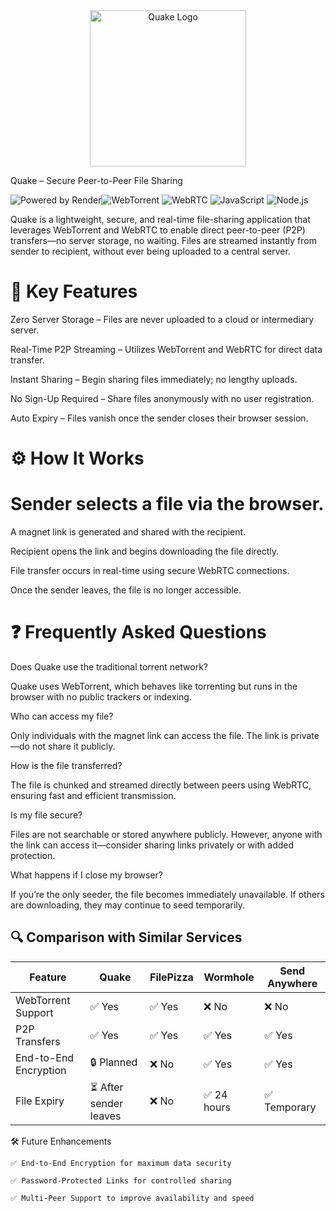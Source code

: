 <div align="center">
  <img src="https://res.cloudinary.com/daijhwmiz/image/upload/v1749044017/QuakeLogo_d9flim.png" alt="Quake Logo" width="250" height="250" />
</div>

Quake – Secure Peer-to-Peer File Sharing


![Powered by Render](https://img.shields.io/badge/Powered%20by-Render-blue?style=for-the-badge)![WebTorrent](https://img.shields.io/badge/WebTorrent-P2P-red?style=for-the-badge) ![WebRTC](https://img.shields.io/badge/WebRTC-RealTime-blue?style=for-the-badge) ![JavaScript](https://img.shields.io/badge/JavaScript-ES6-yellow?style=for-the-badge) ![Node.js](https://img.shields.io/badge/Node.js-Backend-green?style=for-the-badge)


Quake is a lightweight, secure, and real-time file-sharing application that leverages WebTorrent and WebRTC to enable direct peer-to-peer (P2P) transfers—no server storage, no waiting. Files are streamed instantly from sender to recipient, without ever being uploaded to a central server.
# 🚀 Key Features

  Zero Server Storage – Files are never uploaded to a cloud or intermediary server.

  Real-Time P2P Streaming – Utilizes WebTorrent and WebRTC for direct data transfer.

  Instant Sharing – Begin sharing files immediately; no lengthy uploads.

  No Sign-Up Required – Share files anonymously with no user registration.

  Auto Expiry – Files vanish once the sender closes their browser session.

# ⚙️ How It Works

  # Sender selects a file via the browser.

  A magnet link is generated and shared with the recipient.

  Recipient opens the link and begins downloading the file directly.

  File transfer occurs in real-time using secure WebRTC connections.

  Once the sender leaves, the file is no longer accessible.

# ❓ Frequently Asked Questions
  Does Quake use the traditional torrent network?
  
  Quake uses WebTorrent, which behaves like torrenting but runs in the browser with no public trackers or indexing.
  
  Who can access my file?
  
  Only individuals with the magnet link can access the file. The link is private—do not share it publicly.
  
  How is the file transferred?
  
  The file is chunked and streamed directly between peers using WebRTC, ensuring fast and efficient transmission.
  
  Is my file secure?
  
  Files are not searchable or stored anywhere publicly. However, anyone with the link can access it—consider sharing links privately or with added protection.
  
  What happens if I close my browser?
  
  If you’re the only seeder, the file becomes immediately unavailable. If others are downloading, they may continue to seed temporarily.

## 🔍 Comparison with Similar Services

| Feature               | **Quake**              | FilePizza | Wormhole    | Send Anywhere   |
|-----------------------|------------------------|-----------|-------------|-----------------|
| WebTorrent Support    | ✅ Yes                 | ✅ Yes    | ❌ No       | ❌ No           |
| P2P Transfers         | ✅ Yes                 | ✅ Yes    | ✅ Yes      | ✅ Yes          |
| End-to-End Encryption | 🔒 Planned             | ❌ No     | ✅ Yes      | ✅ Yes          |
| File Expiry           | ⏳ After sender leaves | ❌ No     | ✅ 24 hours | ✅ Temporary    |

🛠️ Future Enhancements

    ✅ End-to-End Encryption for maximum data security

    ✅ Password-Protected Links for controlled sharing

    ✅ Multi-Peer Support to improve availability and speed
